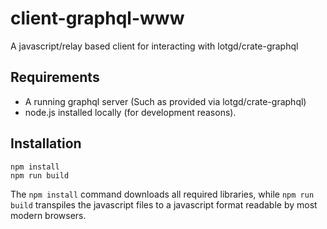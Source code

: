 # client-graphql-www
A javascript/relay based client for interacting with lotgd/crate-graphql

## Requirements

- A running graphql server (Such as provided via lotgd/crate-graphql)
- node.js installed locally (for development reasons).

## Installation

```
npm install
npm run build
```

The ```npm install``` command downloads all required libraries, while ```npm run build``` transpiles the javascript 
files to a javascript format readable by most modern browsers.

